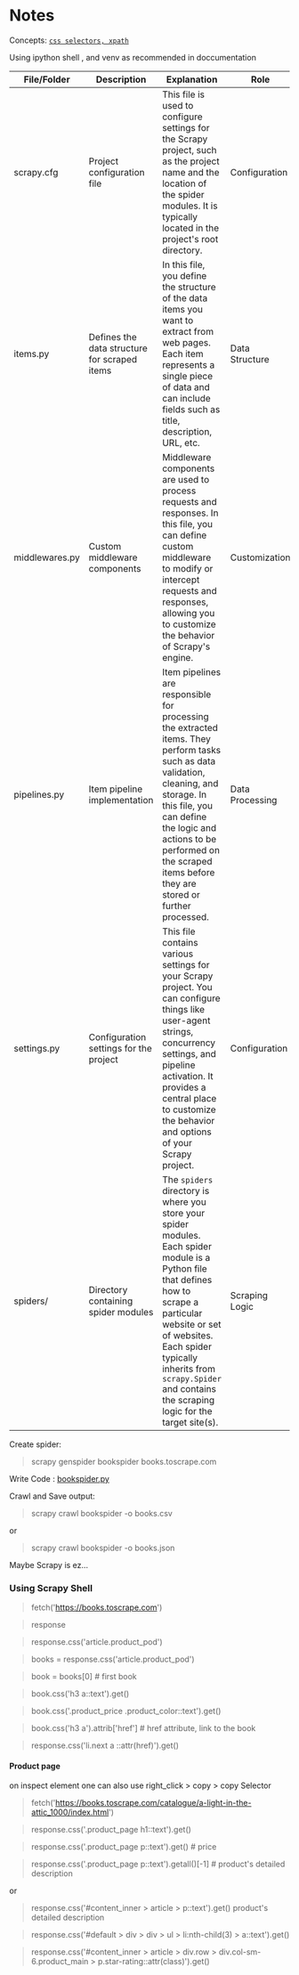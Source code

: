 # Notes

Concepts: [`css selectors, xpath`](https://docs.scrapy.org/en/latest/topics/selectors.html) 

Using ipython shell , and venv as recommended in doccumentation



| File/Folder | Description | Explanation | Role |
| --- | --- | --- | --- |
| scrapy.cfg | Project configuration file | This file is used to configure settings for the Scrapy project, such as the project name and the location of the spider modules. It is typically located in the project's root directory. | Configuration |
| items.py | Defines the data structure for scraped items | In this file, you define the structure of the data items you want to extract from web pages. Each item represents a single piece of data and can include fields such as title, description, URL, etc. | Data Structure |
| middlewares.py | Custom middleware components | Middleware components are used to process requests and responses. In this file, you can define custom middleware to modify or intercept requests and responses, allowing you to customize the behavior of Scrapy's engine. | Customization |
| pipelines.py | Item pipeline implementation | Item pipelines are responsible for processing the extracted items. They perform tasks such as data validation, cleaning, and storage. In this file, you can define the logic and actions to be performed on the scraped items before they are stored or further processed. | Data Processing |
| settings.py | Configuration settings for the project | This file contains various settings for your Scrapy project. You can configure things like user-agent strings, concurrency settings, and pipeline activation. It provides a central place to customize the behavior and options of your Scrapy project. | Configuration |
| spiders/ | Directory containing spider modules | The `spiders` directory is where you store your spider modules. Each spider module is a Python file that defines how to scrape a particular website or set of websites. Each spider typically inherits from `scrapy.Spider` and contains the scraping logic for the target site(s). | Scraping Logic |



Create spider:

>scrapy genspider bookspider books.toscrape.com

Write Code : [bookspider.py](spiders\bookspider.py)

Crawl and Save output:

>scrapy crawl bookspider -o books.csv

or

>scrapy crawl bookspider -o books.json

Maybe Scrapy is ez... 

### Using Scrapy Shell

>fetch('https://books.toscrape.com')

>response

>response.css('article.product_pod')

>books = response.css('article.product_pod')

>book = books[0] # first book

>book.css('h3 a::text').get()

>book.css('.product_price .product_color::text').get()

>book.css('h3 a').attrib['href'] # href attribute, link to the book

>response.css('li.next a ::attr(href)').get()

#### Product page

on inspect element one can also use  right_click > copy > copy Selector

>fetch('https://books.toscrape.com/catalogue/a-light-in-the-attic_1000/index.html')

>response.css('.product_page h1::text').get()

>response.css('.product_page p::text').get() # price

>response.css('.product_page p::text').getall()[-1] # product's detailed description

or

>response.css('#content_inner > article > p::text').get() product's detailed description

>response.css('#default > div > div > ul > li:nth-child(3) > a::text').get()  

>response.css('#content_inner > article > div.row > div.col-sm-6.product_main > p.star-rating::attr(class)').get()